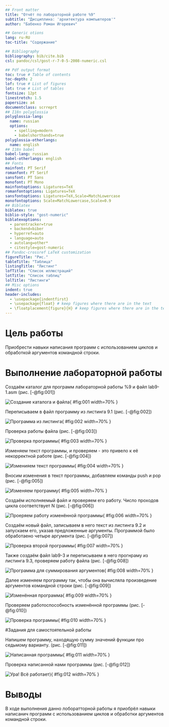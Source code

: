 ```yaml
---
## Front matter
title: "Отчёт по лабораторной работе %9"
subtitle: "Дисциплина: 'архитектура компьютеров'"
author: "Бабенко Роман Игоревич"

## Generic otions
lang: ru-RU
toc-title: "Содержание"

## Bibliography
bibliography: bib/cite.bib
csl: pandoc/csl/gost-r-7-0-5-2008-numeric.csl

## Pdf output format
toc: true # Table of contents
toc-depth: 2
lof: true # List of figures
lot: true # List of tables
fontsize: 12pt
linestretch: 1.5
papersize: a4
documentclass: scrreprt
## I18n polyglossia
polyglossia-lang:
  name: russian
  options:
	- spelling=modern
	- babelshorthands=true
polyglossia-otherlangs:
  name: english
## I18n babel
babel-lang: russian
babel-otherlangs: english
## Fonts
mainfont: PT Serif
romanfont: PT Serif
sansfont: PT Sans
monofont: PT Mono
mainfontoptions: Ligatures=TeX
romanfontoptions: Ligatures=TeX
sansfontoptions: Ligatures=TeX,Scale=MatchLowercase
monofontoptions: Scale=MatchLowercase,Scale=0.9
## Biblatex
biblatex: true
biblio-style: "gost-numeric"
biblatexoptions:
  - parentracker=true
  - backend=biber
  - hyperref=auto
  - language=auto
  - autolang=other*
  - citestyle=gost-numeric
## Pandoc-crossref LaTeX customization
figureTitle: "Рис."
tableTitle: "Таблица"
listingTitle: "Листинг"
lofTitle: "Список иллюстраций"
lotTitle: "Список таблиц"
lolTitle: "Листинги"
## Misc options
indent: true
header-includes:
  - \usepackage{indentfirst}
  - \usepackage{float} # keep figures where there are in the text
  - \floatplacement{figure}{H} # keep figures where there are in the text
---
```


# Цель работы

Приобрести навыки написания программ с использованием циклов и обработкой аргументов командной строки.

# Выполнение лабораторной работы

Создаём каталог для программ лабораторной работы %9 и файл lab9-1.asm (рис. [-@fig:001])

![Создание каталога и файла](image/1.png){ #fig:001 width=70% }

Переписываем в файл программу из листинга 9.1 (рис. [-@fig:002])

![Программа из листинга](image/2.png){ #fig:002 width=70% }

Проверка работы файла (рис. [-@fig:003])

![Проверка программы](image/3.png){ #fig:003 width=70% }

Изменяем текст программы, и проверяем - это привело к её некорректной работе (рис. [-@fig:004])

![Изменияем текст программы](image/4.png){ #fig:004 width=70% }

Вносим изменения в текст программы, добавляем команды push и pop (рис. [-@fig:005])

![Изменяем программу](image/5.png){ #fig:005 width=70% }

Создаём исполняемый файл и проверяем его работу. Число проходов цикла соответствует N (рис. [-@fig:006])

![Проеряем работу изменённой программы](image/6.png){ #fig:006 width=70% }

Создаём новый файл, записываем в него текст из листинга 9.2 и запускаем его, указав предложенные аргументы. Программой было обработаено четыре аргумента (рис. [-@fig:007])

![Проверка второй программы](image/7.png){ #fig:007 width=70% }

Также создаём файл lab9-3 и переписываем в него прогнраму из листинга 9.3, проверяем работу файла (рис. [-@fig:008])

![Программа для суммирования аргументов](image/8.png){ #fig:008 width=70% }

Далее изменяем программу так, чтобы она вычисляла произведение аргументов командной строки (рис. [-@fig:009])

![Изменённая программа](image/9.png){ #fig:009 width=70% }

Проверяем работоспособность изменённой программы (рис. [-@fig:010])

![Проверка программы](image/10.png){ #fig:010 width=70% }

#Задания для самостоятельной работы

Напишем программу, находящую сумму значений функции про седьмому варианту. (рис. [-@fig:011])

![Написанная программы](image/11.png){ #fig:011 width=70% }

Проверка написанной нами программы (рис. [-@fig:012])

![Ура! Всё работает)](image/12.png){ #fig:012 width=70% }

# Выводы

В ходе выполнения данно лоборатторной работы я приобрёл навыки написанич программ с использованием циклов и обработки аргументов командной строки.
